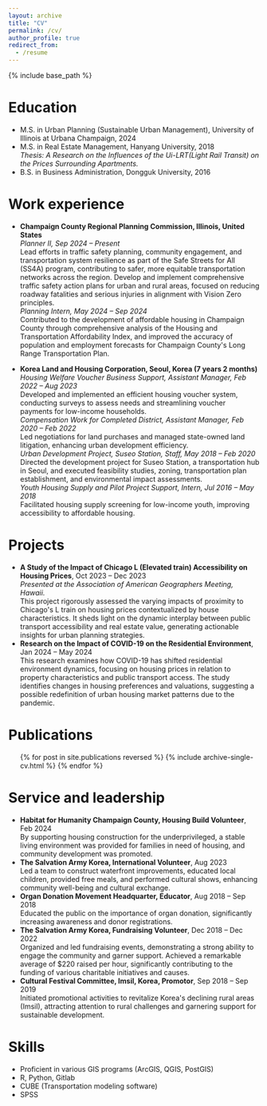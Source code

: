 ```yaml
---
layout: archive
title: "CV"
permalink: /cv/
author_profile: true
redirect_from:
  - /resume
---
```


{% include base_path %}

Education
======
* M.S. in Urban Planning (Sustainable Urban Management), University of Illinois at Urbana Champaign, 2024
* M.S. in Real Estate Management, Hanyang University, 2018<br><em>Thesis: A Research on the Influences of the Ui-LRT(Light Rail Transit) on the Prices Surrounding Apartments.</em>
* B.S. in Business Administration, Dongguk University, 2016

Work experience
======
*	<strong>Champaign County Regional Planning Commission, Illinois, United States</strong><br>
<em>Planner II, Sep 2024 – Present</em><br>
Lead efforts in traffic safety planning, community engagement, and transportation system resilience as part of the Safe Streets for All (SS4A) program, contributing to safer, more equitable transportation networks across the region. Develop and implement comprehensive traffic safety action plans for urban and rural areas, focused on reducing roadway fatalities and serious injuries in alignment with Vision Zero principles.<br>
<em>Planning Intern, May 2024 – Sep 2024</em><br>
Contributed to the development of affordable housing in Champaign County through comprehensive analysis of the Housing and Transportation Affordability Index, and improved the accuracy of population and employment forecasts for Champaign County's Long Range Transportation Plan.

*	<strong>Korea Land and Housing Corporation, Seoul, Korea (7 years 2 months)</strong><br>
<em>Housing Welfare Voucher Business Support, Assistant Manager, Feb 2022 – Aug 2023</em><br>
Developed and implemented an efficient housing voucher system, conducting surveys to assess needs and streamlining voucher payments for low-income households.<br>
<em>Compensation Work for Completed District, Assistant Manager, Feb 2020 – Feb 2022</em><br>
Led negotiations for land purchases and managed state-owned land litigation, enhancing urban development efficiency.<br>
<em>Urban Development Project, Suseo Station, Staff, May 2018 – Feb 2020</em><br>
Directed the development project for Suseo Station, a transportation hub in Seoul, and executed feasibility studies, zoning, transportation plan establishment, and environmental impact assessments.<br>
<em>Youth Housing Supply and Pilot Project Support, Intern, Jul 2016 – May 2018</em><br>
Facilitated housing supply screening for low-income youth, improving accessibility to affordable housing.

Projects
======
* <strong>A Study of the Impact of Chicago L (Elevated train) Accessibility on Housing Prices</strong>, Oct 2023 – Dec 2023<br>
<em>Presented at the Association of American Geographers Meeting, Hawaii.</em><br>
This project rigorously assessed the varying impacts of proximity to Chicago's L train on housing prices contextualized by house characteristics. It sheds light on the dynamic interplay between public transport accessibility and real estate value, generating actionable insights for urban planning strategies.
* <strong>Research on the Impact of COVID-19 on the Residential Environment</strong>, Jan 2024 – May 2024<br>
This research examines how COVID-19 has shifted residential environment dynamics, focusing on housing prices in relation to property characteristics and public transport access. The study identifies changes in housing preferences and valuations, suggesting a possible redefinition of urban housing market patterns due to the pandemic.

Publications
======
  <ul>{% for post in site.publications reversed %}
    {% include archive-single-cv.html %}
  {% endfor %}</ul>

Service and leadership
======
* <strong>Habitat for Humanity Champaign County, Housing Build Volunteer</strong>, Feb 2024<br>
By supporting housing construction for the underprivileged, a stable living environment was provided for families in need of housing, and community development was promoted.
* <strong>The Salvation Army Korea, International Volunteer</strong>, Aug 2023<br>
Led a team to construct waterfront improvements, educated local children, provided free meals, and performed cultural shows, enhancing community well-being and cultural exchange.
* <strong>Organ Donation Movement Headquarter, Educator</strong>, Aug 2018 – Sep 2018<br>
Educated the public on the importance of organ donation, significantly increasing awareness and donor registrations. 
* <strong>The Salvation Army Korea, Fundraising Volunteer</strong>, Dec 2018 – Dec 2022<br>
Organized and led fundraising events, demonstrating a strong ability to engage the community and garner support. 
Achieved a remarkable average of $220 raised per hour, significantly contributing to the funding of various charitable initiatives and causes. 
* <strong>Cultural Festival Committee, Imsil, Korea, Promotor</strong>, Sep 2018 – Sep 2019<br>
Initiated promotional activities to revitalize Korea's declining rural areas (Imsil), attracting attention to rural challenges and garnering support for sustainable development.
  
Skills
======
* Proficient in various GIS programs (ArcGIS, QGIS, PostGIS)
* R, Python, Gitlab
* CUBE (Transportation modeling software)
* SPSS


